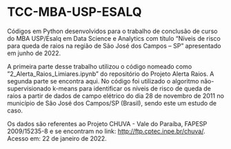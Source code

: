 # TCC-MBA-USP-ESALQ
Códigos em Python desenvolvidos para o trabalho de conclusão de curso do MBA USP/Esalq em Data Science e Analytics com título “Níveis de risco para queda de raios na região de São José dos Campos – SP” apresentado em junho de 2022.

A primeira parte desse trabalho utilizou o código nomeado como ”2_Alerta_Raios_Limiares.ipynb” do repositório do Projeto Alerta Raios. A segunda parte se encontra aqui. No código foi utilizado o algoritmo não-supervisionado k-means para identificar os níveis de risco de queda de raios a partir de dados de campo elétrico do dia 28 de novembro de 2011 no município de São José dos Campos/SP (Brasil), sendo este um estudo de caso.

Os dados são referentes ao Projeto CHUVA - Vale do Paraíba, FAPESP 2009/15235-8 e se encontram no link: http://ftp.cptec.inpe.br/chuva/. Acesso em: 22 de janeiro de 2022.
